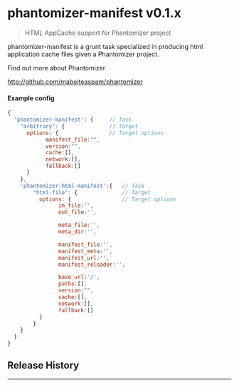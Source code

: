 # phantomizer-manifest v0.1.x

> HTML AppCache support for Phantomizer project

phantomizer-manifest is a grunt task specialized
in producing html application cache files given a Phantomizer project.


Find out more about Phantomizer

http://github.com/maboiteaspam/phantomizer


#### Example config

```javascript
{
  'phantomizer-manifest': {     // Task
    "arbitrary": {              // Target
      options: {                // Target options
            manifest_file:"",
            version:"",
            cache:[],
            network:[],
            fallback:[]
      }
    },
    'phantomizer-html-manifest':{   // Task
        "html-file": {              // Target
          options: {                // Target options
                in_file:'',
                out_file:'',

                meta_file:'',
                meta_dir:'',

                manifest_file:'',
                manifest_meta:'',
                manifest_url:'',
                manifest_reloader:'',

                base_url:'/',
                paths:[],
                version:"",
                cache:[],
                network:[],
                fallback:[]
          }
        }
    }
  }
}

```


## Release History


---

